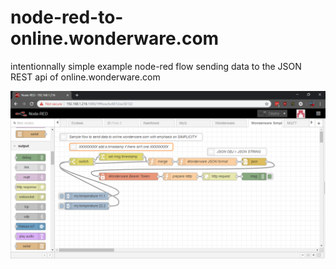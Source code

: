# node-red-to-online.wonderware.com
intentionnally simple example node-red flow sending data to the JSON REST api of online.wonderware.com

![screen shot of example](https://github.com/jtmoderate876/node-red-to-online.wonderware.com/blob/master/screenshot.png)
<!--stackedit_data:
eyJoaXN0b3J5IjpbLTEyOTU4ODUxMSwxMjY1MjM2MDkxXX0=
-->